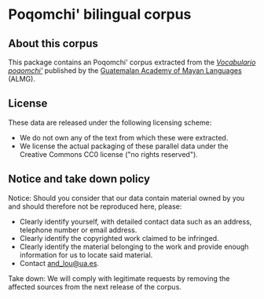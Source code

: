 Poqomchi' bilingual corpus
==========================================================================================================

## About this corpus
This package contains an Poqomchi' corpus extracted from the _[Vocabulario poqomchi'](https://www.almg.org.gt/wp-content/uploads/2020/10/VOCABULARIO-4.pdf)_ published by the [Guatemalan Academy of Mayan Languages](https://www.almg.org.gt/) (ALMG).

## License
These data are released under the following licensing scheme:
 * We do not own any of the text from which these were extracted.
 * We license the actual packaging of these parallel data under the Creative
   Commons CC0 license ("no rights reserved").

## Notice and take down policy
Notice: Should you consider that our data contain material owned by
you and should therefore not be reproduced here, please:

 * Clearly identify yourself, with detailed contact data such as an address,
   telephone number or email address.
 * Clearly identify the copyrighted work claimed to be infringed.
 * Clearly identify the material belonging to the work and provide
   enough information for us to locate said material. 
 * Contact [and_lou@ua.es](mailto:and_lou@ua.es).

Take down: We will comply with legitimate requests by removing the affected
sources from the next release of the corpus.